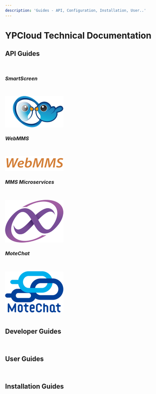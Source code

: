 ```yaml
---
description: 'Guides - API, Configuration, Installation, User..'
---
```


# YPCloud Technical Documentation


## API Guides

<div>
 <br>
 </div>


### *SmartScreen*
<div>
 <br>
 
 <a href="https://gitbook.ypcloud.com/smartscreen-api-guide" target="_blank"><img src=".gitbook/assets/ss.png" /></a>
<br>
</div>

### *WebMMS*
<div>
 <br>
 
 <a href="https://gitbook.ypcloud.com/webmms-api-guide" target="_blank"><img src=".gitbook/assets/webmms_s.png" /></a>
<br>
</div>

### *MMS Microservices*
<div>
 <br>
 
 <a href="https://gitbook.ypcloud.com/mms-microservices-api-guide" target="_blank"><img src=".gitbook/assets/mms_s.png" /></a>
<br>
</div>

### *MoteChat*
<div>
 <br>
 
 <a href="https://gitbook.ypcloud.com/motechat-api-guide" target="_blank"><img src=".gitbook/assets/mc_s.png" /></a>
<br>
<br>
</div>

## Developer Guides

<div>
 <br>
 </div>


## User Guides

<div>
 <br>
 </div>


## Installation Guides

<div>
 <br>
 </div>



 




